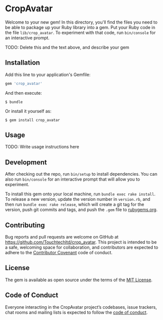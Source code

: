 # CropAvatar

Welcome to your new gem! In this directory, you'll find the files you need to be able to package up your Ruby library into a gem. Put your Ruby code in the file `lib/crop_avatar`. To experiment with that code, run `bin/console` for an interactive prompt.

TODO: Delete this and the text above, and describe your gem

## Installation

Add this line to your application's Gemfile:

```ruby
gem 'crop_avatar'
```

And then execute:

    $ bundle

Or install it yourself as:

    $ gem install crop_avatar

## Usage

TODO: Write usage instructions here

## Development

After checking out the repo, run `bin/setup` to install dependencies. You can also run `bin/console` for an interactive prompt that will allow you to experiment.

To install this gem onto your local machine, run `bundle exec rake install`. To release a new version, update the version number in `version.rb`, and then run `bundle exec rake release`, which will create a git tag for the version, push git commits and tags, and push the `.gem` file to [rubygems.org](https://rubygems.org).

## Contributing

Bug reports and pull requests are welcome on GitHub at https://github.com/Touchtechltd/crop_avatar. This project is intended to be a safe, welcoming space for collaboration, and contributors are expected to adhere to the [Contributor Covenant](http://contributor-covenant.org) code of conduct.

## License

The gem is available as open source under the terms of the [MIT License](http://opensource.org/licenses/MIT).

## Code of Conduct

Everyone interacting in the CropAvatar project’s codebases, issue trackers, chat rooms and mailing lists is expected to follow the [code of conduct](https://github.com/Touchtechltd/crop_avatar/blob/master/CODE_OF_CONDUCT.md).
